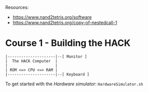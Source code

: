 Resources:
* https://www.nand2tetris.org/software
* https://www.nand2tetris.org/copy-of-nestedcall-1

# Course 1 - Building the HACK

```
|---------------------|--[ Monitor ]
|  The HACK Computer  |
|                     |
| ROM <=> CPU <=> RAM |
|---------------------|--[ Keyboard ]
```

To get started with the *Hardware simulator*: `HardwareSimulator.sh`
